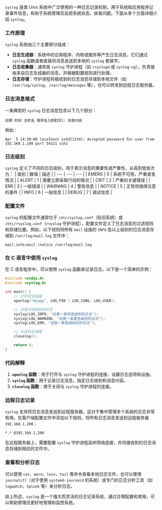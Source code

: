 `syslog` 是类 Unix 系统中广泛使用的一种日志记录机制，用于系统和应用程序记录事件信息，有助于系统管理员监控系统状态、排查问题。下面从多个方面详细介绍 `syslog`。

### 工作原理
`syslog` 系统由三个主要部分组成：
- **日志生成器**：系统中的应用程序、内核或服务等产生日志消息。它们通过 `syslog` 函数或者直接将消息发送到本地的 `syslog` 套接字。
- **日志收集器**：通常是 `syslog` 守护进程（如 `rsyslogd` 或 `syslog-ng`），负责接收来自日志生成器的消息，并根据配置规则进行处理。
- **日志存储**：守护进程将接收到的日志消息存储到本地文件（如 `/var/log/syslog`、`/var/log/messages` 等），也可以转发到远程日志服务器。

### 日志消息格式
一条典型的 `syslog` 日志消息包含以下几个部分：
```plaintext
日期 时间 主机名 程序名[进程ID]: 消息内容
```
例如：
```plaintext
Apr  5 14:30:00 localhost sshd[1234]: Accepted password for user from 192.168.1.100 port 54321 ssh2
```

### 日志级别
`syslog` 定义了不同的日志级别，用于表示消息的重要性或严重性，从高到低依次为：
| 级别 | 数值 | 描述 |
| --- | --- | --- |
| EMERG | 0 | 系统不可用，严重紧急情况 |
| ALERT | 1 | 需要立即采取行动的情况 |
| CRIT | 2 | 严重的关键错误 |
| ERR | 3 | 一般错误 |
| WARNING | 4 | 警告信息 |
| NOTICE | 5 | 正常但值得注意的事件 |
| INFO | 6 | 一般信息 |
| DEBUG | 7 | 调试信息 |

### 配置文件
`syslog` 的配置文件通常位于 `/etc/syslog.conf`（较旧系统）或 `/etc/rsyslog.conf`（`rsyslog` 守护进程），配置文件定义了日志消息的过滤规则和存储位置。例如，以下规则将所有 `mail` 设施的 `INFO` 及以上级别的日志消息存储到 `/var/log/mail.log` 文件中：
```plaintext
mail.info;mail.!notice /var/log/mail.log
```

### 在 C 语言中使用 `syslog`
在 C 语言程序中，可以使用 `syslog` 函数来记录日志。以下是一个简单的示例：
```c
#include <stdio.h>
#include <syslog.h>

int main() {
    // 打开日志连接
    openlog("myapp", LOG_PID | LOG_CONS, LOG_USER);

    // 记录不同级别的日志
    syslog(LOG_INFO, "这是一条信息级别的日志");
    syslog(LOG_WARNING, "这是一条警告级别的日志");
    syslog(LOG_ERR, "这是一条错误级别的日志");

    // 关闭日志连接
    closelog();

    return 0;
}
```
### 代码解释
1. **`openlog` 函数**：用于打开与 `syslog` 守护进程的连接，设置日志选项和设施。
2. **`syslog` 函数**：用于记录日志消息，指定日志级别和消息内容。
3. **`closelog` 函数**：用于关闭与 `syslog` 守护进程的连接。

### 远程日志记录
`syslog` 支持将日志消息发送到远程服务器，这对于集中管理多个系统的日志非常有用。在客户端配置文件中添加以下规则，将所有日志消息发送到远程服务器 `192.168.1.200`：
```plaintext
*.* @192.168.1.200
```
在远程服务器上，需要配置 `syslog` 守护进程监听网络连接，并将接收到的日志消息存储到相应的文件中。

### 查看和分析日志
可以使用 `cat`、`more`、`less`、`tail` 等命令查看本地日志文件，也可以使用 `journalctl`（对于使用 `systemd-journald` 的系统）或专门的日志分析工具（如 `logwatch`、`Splunk` 等）来分析日志。

综上所述，`syslog` 是一个强大而灵活的日志记录系统，通过合理配置和使用，可以帮助管理员更好地管理和监控系统。 